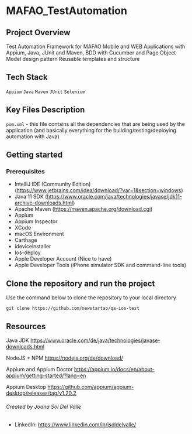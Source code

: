 
# MAFAO_TestAutomation

## Project Overview
Test Automation Framework for MAFAO Mobile and WEB Applications with Appium, Java, JUnit and Maven, BDD with Cucumber and Page Object Model design pattern
Reusable templates and structure

## Tech Stack

`Appium` `Java` `Maven` `JUnit` `Selenium`

## Key Files Description

`pom.xml` - this file contains all the dependencies that are being used by the application (and basically everything for the building/testing/deploying automation with Java)

## Getting started

### Prerequisites
* IntelliJ IDE (Community Edition) (https://www.jetbrains.com/idea/download/?var=1&section=windows)
* Java 11 SDK (https://www.oracle.com/java/technologies/javase/jdk11-archive-downloads.html)
* Apache Maven (https://maven.apache.org/download.cgi)
* Appium
* Appium Inspector
* XCode
* macOS Environment
* Carthage
* ideviceinstaller
* Ios-deploy
* Apple Developer Account (Nice to have)
* Apple Developer Tools (iPhone simulator SDK and command-line tools)

## Clone the repository and run the project

Use the command below to clone the repository to your local directory

`git clone https://github.com/newstartao/qa-ios-test`


## Resources
Java JDK
https://www.oracle.com/de/java/technologies/javase-downloads.html

NodeJS + NPM
https://nodejs.org/de/download/

Appium and Appium Doctor
https://appium.io/docs/en/about-appium/getting-started/?lang=en

Appium Desktop
https://github.com/appium/appium-desktop/releases/tag/v1.20.2

###### Created by Joana Sol Del Valle

* LinkedIn: https://www.linkedin.com/in/jsoldelvalle/
